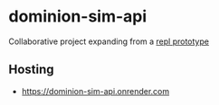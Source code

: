 # dominion-sim-api

Collaborative project expanding from a [repl prototype](https://replit.com/@mpaulweeks/DominionSim)

## Hosting

- https://dominion-sim-api.onrender.com
